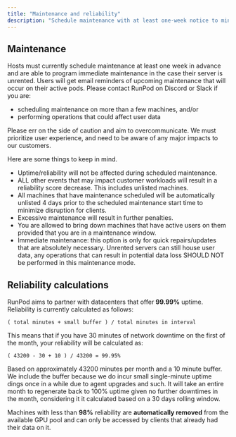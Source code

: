 ```yaml
---
title: "Maintenance and reliability"
description: "Schedule maintenance with at least one-week notice to minimize disruptions. Automated reminders sent to users. RunPod aims for 99.99% uptime, calculating reliability with a 10-minute buffer and rolling 30-day window. Excessive maintenance may result in penalties."
---
```


## Maintenance

Hosts must currently schedule maintenance at least one week in advance and are able to program immediate maintenance in the case their server is unrented.
Users will get email reminders of upcoming maintenance that will occur on their active pods.
Please contact RunPod on Discord or Slack if you are:
- scheduling maintenance on more than a few machines, and/or
- performing operations that could affect user data

Please err on the side of caution and aim to overcommunicate. We must prioritize user experience, and need to be aware of any major impacts to our customers.

Here are some things to keep in mind.

- Uptime/reliability will not be affected during scheduled maintenance.
- ALL other events that may impact customer workloads will result in a reliability score decrease. This includes unlisted machines.
- All machines that have maintenance scheduled will be automatically unlisted 4 days prior to the scheduled maintenance start time to minimize disruption for clients.
- Excessive maintenance will result in further penalties.
- You are allowed to bring down machines that have active users on them provided that you are in a maintenance window.
- Immediate maintenance: this option is only for quick repairs/updates that are absolutely necessary. Unrented servers can still house user data, any operations that can result in potential data loss SHOULD NOT be performed in this maintenance mode.

## Reliability calculations

RunPod aims to partner with datacenters that offer **99.99%** uptime.
Reliability is currently calculated as follows:

`( total minutes + small buffer ) / total minutes in interval`

This means that if you have 30 minutes of network downtime on the first of the month, your reliability will be calculated as:

`( 43200 - 30 + 10 ) / 43200 = 99.95%`

Based on approximately 43200 minutes per month and a 10 minute buffer.
We include the buffer because we do incur small single-minute uptime dings once in a while due to agent upgrades and such.
It will take an entire month to regenerate back to 100% uptime given no further downtimes in the month, considering it it calculated based on a 30 days rolling window.

Machines with less than **98%** reliability are **automatically removed** from the available GPU pool and can only be accessed by clients that already had their data on it.

